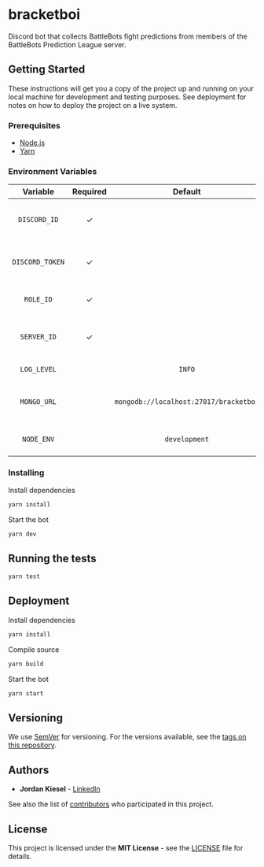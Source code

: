 # bracketboi

Discord bot that collects BattleBots fight predictions from members of the BattleBots Prediction League server.

## Getting Started

These instructions will get you a copy of the project up and running on your local machine for development and testing purposes. See deployment for notes on how to deploy the project on a live system.

### Prerequisites

- [Node.js](https://nodejs.org/)
- [Yarn](https://yarnpkg.com/)

### Environment Variables

|    Variable     | Required |                Default                 |                 Description                 |
| :-------------: | :------: | :------------------------------------: | :-----------------------------------------: |
|  `DISCORD_ID`   |    ✓     |                                        |   Id of the bot manager's Discord account   |
| `DISCORD_TOKEN` |    ✓     |                                        | Token of the Discord account to log in with |
|    `ROLE_ID`    |    ✓     |                                        |      Id of the predictors Discord role      |
|   `SERVER_ID`   |    ✓     |                                        |     Id of the prediction Discord server     |
|   `LOG_LEVEL`   |          |                 `INFO`                 |              Minimum log level              |
|   `MONGO_URL`   |          | `mongodb://localhost:27017/bracketboi` |        MongoDB server connection URI        |
|   `NODE_ENV`    |          |             `development`              |       Node.JS application environment       |

### Installing

Install dependencies

```sh
yarn install
```

Start the bot

```sh
yarn dev
```

## Running the tests

```sh
yarn test
```

## Deployment

Install dependencies

```sh
yarn install
```

Compile source

```sh
yarn build
```

Start the bot

```sh
yarn start
```

## Versioning

We use [SemVer](https://semver.org/) for versioning. For the versions available, see the [tags on this repository](https://github.com/jtkiesel/bracketboi/tags).

## Authors

- **Jordan Kiesel** - [LinkedIn](https://www.linkedin.com/in/jtkiesel/)

See also the list of [contributors](https://github.com/jtkiesel/bracketboi/contributors) who participated in this project.

## License

This project is licensed under the **MIT License** - see the [LICENSE](LICENSE) file for details.
